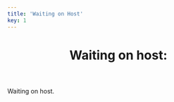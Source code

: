```yaml
---
title: 'Waiting on Host'
key: 1
---
```


<header>
    <h1>Waiting on host:</h1>
</header>
<p>Waiting on host.</p>
